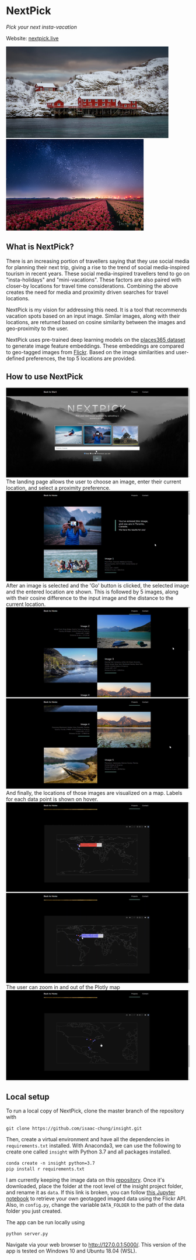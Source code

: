 # NextPick
*Pick your next insta-vacation*

Website: [nextpick.live](http://nextpick.live)

<p float="left">
    <img src="/static_img/49770197542.jpg" height="250"/>
    <img src="/static_img/49826303651.jpg" height="250"/>
</p>

## What is NextPick?
There is an increasing portion of travellers saying that they use social media for planning their next trip, giving
a rise to the trend of social media-inspired tourism in recent years. These social media-inspired travellers tend
to go on "insta-holidays" and "mini-vacations". These factors are also paired with closer-by locations for travel
time considerations. Combining the above creates the need for media and proximity driven searches for travel locations.

NextPick is my vision for addressing this need. It is a tool that recommends vacation spots based on an input image.
Similar images, along with their locations, are returned based on cosine similarity between the images and geo-proximity
to the user.

     
NextPick uses pre-trained deep learning models on the [places365 dataset](https://github.com/CSAILVision/places365)
to generate image feature embeddings. These embeddings are compared to geo-tagged images from 
[Flickr](https://www.flickr.com/). Based on the image similarities and user-defined preferences, the top 5 locations 
are provided. 
 

## How to use NextPick
![app](/static_img/wk3_screenshots/landingpage.jpg)
The landing page allows the user to choose an image, enter their current 
location, and select a proximity preference. 
![app](/static_img/wk3_screenshots/image1.jpg)
After an image is selected and the 'Go' button is clicked, the selected image
and the entered location are shown. This is followed by 5 images, along with 
their cosine difference to the input image and the distance to the current location.
![app](/static_img/wk3_screenshots/image2.jpg)
![app](/static_img/wk3_screenshots/image3.jpg)
And finally, the locations of those images are visualized on a map. Labels for each
data point is shown on hover. 
![app](/static_img/wk3_screenshots/map1.jpg)
![app](/static_img/wk3_screenshots/map3.jpg)
The user can zoom in and out of the Plotly map
![app](/static_img/wk3_screenshots/map2.jpg)


## Local setup
To run a local copy of NextPick, clone the master branch of the repository with
```
git clone https://github.com/isaac-chung/insight.git
```
Then, create a virtual environment and have all the dependencies in `requirements.txt` installed. With Anaconda3,
we can use the following to create one called `insight` with Python 3.7 and all packages installed.
```
conda create -n insight python=3.7
pip install r requirements.txt
```
I am currently keeping the image data on this [repository](https://github.com/isaac-chung/insight-image-data).
Once it's downloaded, place the folder at the root level of the insight project folder, and rename it as `data`.
If this link is broken, you can follow 
[this Jupyter notebook](https://github.com/isaac-chung/insight/blob/master/notebooks/1-flickr_api_images_geotag_download.ipynb) 
to retrieve your own geotagged imaged data using the Flickr API.
Also, in `config.py`, change the variable `DATA_FOLDER` to the path of the data folder you just created.

The app can be run locally using
```
python server.py
```
Navigate via your web browser to http://127.0.0.1:5000/. This version of the app is tested on Windows 10 and Ubuntu 
18.04 (WSL). 